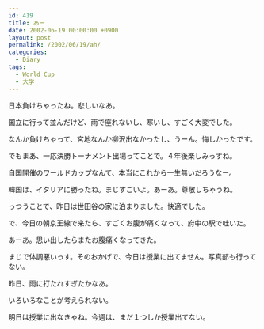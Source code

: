 ```yaml
---
id: 419
title: あー
date: 2002-06-19 00:00:00 +0900
layout: post
permalink: /2002/06/19/ah/
categories:
  - Diary
tags:
  - World Cup
  - 大学
---
```

日本負けちゃったね。悲しいなあ。
  
国立に行って並んだけど、雨で座れないし、寒いし、すごく大変でした。
  
なんか負けちゃって、宮地なんか柳沢出なかったし、うーん。悔しかったです。
  
でもまあ、一応決勝トーナメント出場ってことで。４年後楽しみっすね。
  
自国開催のワールドカップなんて、本当にこれから一生無いだろうなー。
  
韓国は、イタリアに勝ったね。まじすごいよ。あーあ。尊敬しちゃうね。

っつうことで、昨日は世田谷の家に泊まりました。快適でした。
  
で、今日の朝京王線で来たら、すごくお腹が痛くなって、府中の駅で吐いた。
  
あーあ。思い出したらまたお腹痛くなってきた。
  
まじで体調悪いっす。そのおかげで、今日は授業に出てません。写真部も行ってない。
  
昨日、雨に打たれすぎたかなあ。

いろいろなことが考えられない。

明日は授業に出なきゃね。今週は、まだ１つしか授業出てない。
